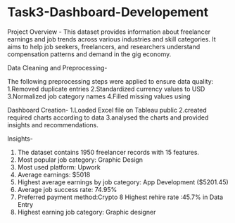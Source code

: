 # Task3-Dashboard-Developement


Project Overview -
This dataset provides information about freelancer earnings and job trends across various industries and skill categories. It aims to help job seekers, freelancers, and researchers understand compensation patterns and demand in the gig economy.

Data Cleaning and Preprocessing-

The following preprocessing steps were applied to ensure data quality:
1.Removed duplicate entries
2.Standardized currency values to USD
3.Normalized job category names
4.Filled missing values using

Dashboard Creation-
1.Loaded Excel file on Tableau public
2.created required charts according to data
3.analysed the charts and provided insights and recommendations.

Insights-
1. The dataset contains 1950 freelancer records with 15 features.
2. Most popular job category: Graphic Design
3. Most used platform: Upwork
4. Average earnings: $5018
5. Highest average earnings by job category: App Development ($5201.45)
6. Average job success rate: 74.95%
7. Preferred payment method:Crypto
8  Highest rehire rate :45.7% in Data Entry
9. Highest earning job category: Graphic designer

